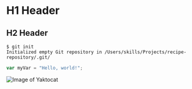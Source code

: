 # H1 Header

## H2 Header

```
$ git init
Initialized empty Git repository in /Users/skills/Projects/recipe-repository/.git/
```


``` javascript
var myVar = "Hello, world!";
```



![Image of Yaktocat](https://octodex.github.com/images/yaktocat.png)

